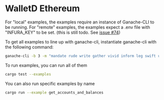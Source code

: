 # WalletD Ethereum

For "local" examples, the examples require an instance of Ganache-CLI to be running. For "remote" examples, the examples expect a .env file with "INFURA_KEY" to be set. (this is still todo. See [issue #74](https://github.com/walletd/wallet-cli/issues/74))

To get all examples to line up with ganache-cli, instantiate ganache-cli with the following command:

```bash
ganache-cli -b 3 -m "mandate rude write gather vivid inform leg swift usual early bamboo element"
```

To run examples, you can run all of them 

```bash
cargo test --examples
```

You can also run specific examples by name

```bash
cargo run --example get_accounts_and_balances
```